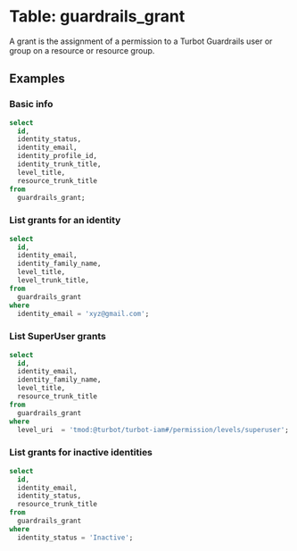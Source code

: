 # Table: guardrails_grant

A grant is the assignment of a permission to a Turbot Guardrails user or group on a resource or resource group. 

## Examples

### Basic info

```sql
select
  id,
  identity_status,
  identity_email,
  identity_profile_id,
  identity_trunk_title,
  level_title,
  resource_trunk_title
from
  guardrails_grant;
```

### List grants for an identity

```sql
select
  id,
  identity_email,
  identity_family_name,
  level_title,
  level_trunk_title,
from
  guardrails_grant
where
  identity_email = 'xyz@gmail.com';
```

### List SuperUser grants

```sql
select
  id,
  identity_email,
  identity_family_name,
  level_title,
  resource_trunk_title
from
  guardrails_grant
where
  level_uri  = 'tmod:@turbot/turbot-iam#/permission/levels/superuser';
```

### List grants for inactive identities

```sql
select
  id,
  identity_email,
  identity_status,
  resource_trunk_title
from
  guardrails_grant
where
  identity_status = 'Inactive';
```
